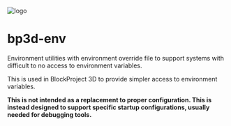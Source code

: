 ![logo](https://assets.gitlab-static.net/uploads/-/system/group/avatar/10553166/logo_white.ico?width=64)

# bp3d-env

Environment utilities with environment override file to support systems with difficult to no access to environment variables.

This is used in BlockProject 3D to provide simpler access to environment variables.

**This is not intended as a replacement to proper configuration. This is instead designed to support specific startup configurations,
usually needed for debugging tools.**
